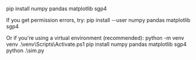 pip install numpy pandas matplotlib sgp4

If you get permission errors, try:
pip install --user numpy pandas matplotlib sgp4


Or if you're using a virtual environment (recommended):
python -m venv venv
.\venv\Scripts\Activate.ps1
pip install numpy pandas matplotlib sgp4
python .\sim.py